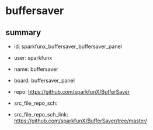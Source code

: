 # buffersaver
 
## summary 
* id: sparkfunx_buffersaver_buffersaver_panel
* user: sparkfunx
* name: buffersaver
* board: buffersaver_panel
* repo: https://github.com/sparkfunX/BufferSaver



* src_file_repo_sch: 
* src_file_repo_sch_link: https://github.com/sparkfunX/BufferSaver/tree/master/






